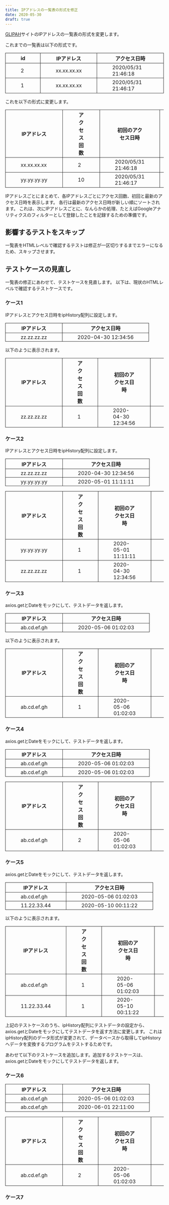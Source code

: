 ```yaml
---
title: IPアドレスの一覧表の形式を修正
date: 2020-05-30
draft: true
---
```


[GLIPAH](https://glipah.netlify.app/)サイトのIPアドレスの一覧表の形式を変更します。

これまでの一覧表は以下の形式です。

<table>
  <thead>
    <tr>
      <th>id</th>
      <th>IPアドレス</th>
      <th>アクセス日時</th>
    </tr>
  </thead>
  <tbody>
    <tr>
      <td>2</td>
      <td>xx.xx.xx.xx</td>
      <td>2020/05/31 21:46:18</td>
    </tr>
    <tr>
      <td>1</td>
      <td>xx.xx.xx.xx</td>
      <td>2020/05/31 21:46:17</td>
    </tr>
  </tbody>
</table>

<style>
table {
  margin-left: auto;
  margin-right: auto;
  margin-top: 1em;
  border-collapse: collapse;
}
td,
th {
  border: 1px solid;
  margin: 0;
  padding: 0.2em 3em;
}
</style>

これを以下の形式に変更します。

<table>
  <thead>
    <tr>
      <th>IPアドレス</th>
      <th>アクセス回数</th>
      <th>初回のアクセス日時</th>
      <th>最新のアクセス日時</th>
    </tr>
  </thead>
  <tbody>
    <tr>
      <td>xx.xx.xx.xx</td>
      <td>2</td>
      <td>2020/05/31 21:46:18</td>
      <td>2020/05/31 21:46:18</td>
    </tr>
    <tr>
      <td>yy.yy.yy.yy</td>
      <td>10</td>
      <td>2020/05/31 21:46:17</td>
      <td>2020/05/31 21:46:17</td>
    </tr>
  </tbody>
</table>

IPアドレスごとにまとめて、各IPアドレスごとにアクセス回数、初回と最新のアクセス日時を表示します。
各行は最新のアクセス日時が新しい順にソートされます。
これは、次にIPアドレスごとに、なんらかの処理、たとえばGoogleアナリティクスのフィルターとして登録したことを記録するための準備です。

<!--more-->

## 影響するテストをスキップ

一覧表をHTMLレベルで確認するテストは修正が一区切りするまでエラーになるため、スキップさせます。

## テストケースの見直し

一覧表の修正にあわせて、テストケースを見直します。
以下は、現状のHTMLレベルで確認するテストケースです。

### ケース1

IPアドレスとアクセス日時をipHistory配列に設定します。

| IPアドレス | アクセス日時 |
|-----|-----|
|zz.zz.zz.zz|2020-04-30 12:34:56|

以下のように表示されます。

<table>
  <thead>
    <tr>
      <th>IPアドレス</th>
      <th>アクセス回数</th>
      <th>初回のアクセス日時</th>
      <th>最新のアクセス日時</th>
    </tr>
  </thead>
  <tbody>
    <tr>
      <td>zz.zz.zz.zz</td>
      <td>1</td>
      <td>2020-04-30 12:34:56</td>
      <td>2020-04-30 12:34:56</td>
    </tr>
  </tbody>
</table>

### ケース2

IPアドレスとアクセス日時をipHistory配列に設定します。

| IPアドレス | アクセス日時 |
|-----|-----|
|zz.zz.zz.zz|2020-04-30 12:34:56|
|yy.yy.yy.yy|2020-05-01 11:11:11|

<table>
  <thead>
    <tr>
      <th>IPアドレス</th>
      <th>アクセス回数</th>
      <th>初回のアクセス日時</th>
      <th>最新のアクセス日時</th>
    </tr>
  </thead>
  <tbody>
    <tr>
      <td>yy.yy.yy.yy</td>
      <td>1</td>
      <td>2020-05-01 11:11:11</td>
      <td>2020-05-01 11:11:11</td>
    </tr>
    <tr>
      <td>zz.zz.zz.zz</td>
      <td>1</td>
      <td>2020-04-30 12:34:56</td>
      <td>2020-04-30 12:34:56</td>
    </tr>
  </tbody>
</table>

### ケース3

axios.getとDateをモックにして、テストデータを返します。

| IPアドレス | アクセス日時 |
|-----|-----|
|ab.cd.ef.gh|2020-05-06 01:02:03|

以下のように表示されます。

<table>
  <thead>
    <tr>
      <th>IPアドレス</th>
      <th>アクセス回数</th>
      <th>初回のアクセス日時</th>
      <th>最新のアクセス日時</th>
    </tr>
  </thead>
  <tbody>
    <tr>
      <td>ab.cd.ef.gh</td>
      <td>1</td>
      <td>2020-05-06 01:02:03</td>
      <td>2020-05-06 01:02:03</td>
    </tr>
  </tbody>
</table>

### ケース4

axios.getとDateをモックにして、テストデータを返します。

| IPアドレス | アクセス日時 |
|-----|-----|
|ab.cd.ef.gh|2020-05-06 01:02:03|
|ab.cd.ef.gh|2020-05-06 01:02:03|

<table>
  <thead>
    <tr>
      <th>IPアドレス</th>
      <th>アクセス回数</th>
      <th>初回のアクセス日時</th>
      <th>最新のアクセス日時</th>
    </tr>
  </thead>
  <tbody>
    <tr>
      <td>ab.cd.ef.gh</td>
      <td>2</td>
      <td>2020-05-06 01:02:03</td>
      <td>2020-05-06 01:02:03</td>
    </tr>
  </tbody>
</table>

### ケース5

axios.getとDateをモックにして、テストデータを返します。

| IPアドレス | アクセス日時 |
|-----|-----|
|ab.cd.ef.gh|2020-05-06 01:02:03|
|11.22.33.44|2020-05-10 00:11:22|

以下のように表示されます。

<table>
  <thead>
    <tr>
      <th>IPアドレス</th>
      <th>アクセス回数</th>
      <th>初回のアクセス日時</th>
      <th>最新のアクセス日時</th>
    </tr>
  </thead>
  <tbody>
    <tr>
      <td>ab.cd.ef.gh</td>
      <td>1</td>
      <td>2020-05-06 01:02:03</td>
      <td>2020-05-06 01:02:03</td>
    </tr>
    <tr>
      <td>11.22.33.44</td>
      <td>1</td>
      <td>2020-05-10 00:11:22</td>
      <td>2020-05-10 00:11:22</td>
    </tr>
  </tbody>
</table>

上記のテストケースのうち、ipHistory配列にテストデータの設定から、axios.getとDateをモックにしてテストデータを返す方法に変更します。
これはipHistory配列のデータ形式が変更されて、データベースから取得してipHistoryへデータを変換するプログラムをテストするためです。

あわせて以下のテストケースを追加します。追加するテストケースは、axios.getとDateをモックにしてテストデータを返します。

### ケース6

| IPアドレス | アクセス日時 |
|-----|-----|
|ab.cd.ef.gh|2020-05-06 01:02:03|
|ab.cd.ef.gh|2020-06-01 22:11:00|

<table>
  <thead>
    <tr>
      <th>IPアドレス</th>
      <th>アクセス回数</th>
      <th>初回のアクセス日時</th>
      <th>最新のアクセス日時</th>
    </tr>
  </thead>
  <tbody>
    <tr>
      <td>ab.cd.ef.gh</td>
      <td>2</td>
      <td>2020-05-06 01:02:03</td>
      <td>2020-06-01 22:11:00</td>
    </tr>
  </tbody>
</table>

### ケース7
